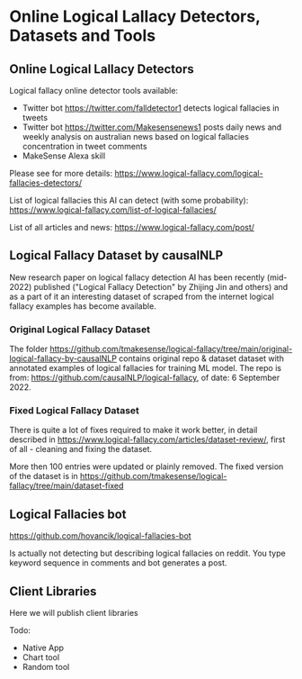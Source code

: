 # Online Logical Lallacy Detectors, Datasets and Tools

## Online Logical Lallacy Detectors

Logical fallacy online detector tools available:

- Twitter bot https://twitter.com/falldetector1 detects logical fallacies in tweets
- Twitter bot https://twitter.com/Makesensenews1 posts daily news and weekly analysis on australian news based on logical fallacies concentration in tweet comments
- MakeSense Alexa skill

Please see for more details: https://www.logical-fallacy.com/logical-fallacies-detectors/

List of logical fallacies this AI can detect (with some probability): https://www.logical-fallacy.com/list-of-logical-fallacies/

List of all articles and news: https://www.logical-fallacy.com/post/

## Logical Fallacy Dataset by causalNLP

New research paper on logical fallacy detection AI has been recently (mid-2022) published ("Logical Fallacy Detection" by Zhijing Jin and others) and as a part of it an interesting dataset of scraped from the internet logical fallacy examples has become available.

### Original Logical Fallacy Dataset

The folder https://github.com/tmakesense/logical-fallacy/tree/main/original-logical-fallacy-by-causalNLP contains original repo & dataset dataset with annotated examples of logical fallacies for training ML model.
The repo is from: https://github.com/causalNLP/logical-fallacy, of date: 6 September 2022.

### Fixed Logical Fallacy Dataset

There is quite a lot of fixes required to make it work better, in detail described in https://www.logical-fallacy.com/articles/dataset-review/,
first of all - cleaning and fixing the dataset.

More then 100 entries were updated or plainly removed.
The fixed version of the dataset is in https://github.com/tmakesense/logical-fallacy/tree/main/dataset-fixed

## Logical Fallacies bot

https://github.com/hovancik/logical-fallacies-bot

Is actually not detecting but describing logical fallacies on reddit.  You type keyword sequence in comments and bot generates a post.

## Client Libraries

Here we will publish client libraries

Todo:
  * Native App
  * Chart tool
  * Random tool

